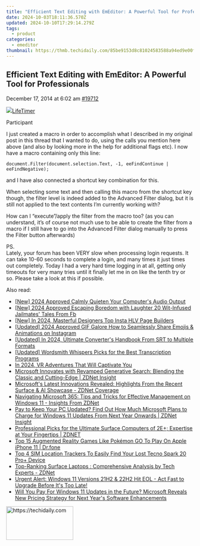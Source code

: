 ```yaml
---
title: "Efficient Text Editing with EmEditor: A Powerful Tool for Professionals"
date: 2024-10-03T18:11:36.570Z
updated: 2024-10-10T17:29:14.279Z
tags:
  - product
categories:
  - emeditor
thumbnail: https://thmb.techidaily.com/85be9153d8c81024583588a94ed9e00fc880777ac2a8c7cff5efd5d21044d91c.jpg
---
```


## Efficient Text Editing with EmEditor: A Powerful Tool for Professionals

December 17, 2014 at 6:02 am [#19712](https://tools.techidaily.com/emeditor/products/) 

[![](https://secure.gravatar.com/avatar/21bf85a5da27278c7f73ff85a8eb81ab?s=80&d=identicon&r=g)LifeTimer](https://www.emeditor.com/forums/users/lifetimer/ "View LifeTimer's profile")

Participant

I just created a macro in order to accomplish what I described in my original post in this thread that I wanted to do, using the calls you mention here above (and also by looking more in the help for additional flags etc). I now have a macro containing only this line:

`document.Filter(document.selection.Text, -1, eeFindContinue | eeFindNegative);`

and I have also connected a shortcut key combination for this.

When selecting some text and then calling this macro from the shortcut key though, the filter level is indeed added to the Advanced Filter dialog, but it is still not applied to the text contents I’m currently working with?

How can I “execute”/apply the filter from the macro too? (as you can understand, it’s of course not much use to be able to create the filter from a macro if I still have to go into the Advanced Filter dialog manually to press the Filter button afterwards)

PS.  
 Lately, your forum has been VERY slow when processing login requests. It can take 10-60 seconds to complete a login, and many times it just times out completely. Today I had a very hard time logging in at all, getting only timeouts for very many tries until it finally let me in on like the tenth try or so. Please take a look at this if possible.

<ins class="adsbygoogle"
     style="display:block"
     data-ad-format="autorelaxed"
     data-ad-client="ca-pub-7571918770474297"
     data-ad-slot="1223367746"></ins>

<ins class="adsbygoogle"
     style="display:block"
     data-ad-client="ca-pub-7571918770474297"
     data-ad-slot="8358498916"
     data-ad-format="auto"
     data-full-width-responsive="true"></ins>

<span class="atpl-alsoreadstyle">Also read:</span>
<div><ul>
<li><a href="https://fox-access.techidaily.com/new-2024-approved-calmly-quieten-your-computers-audio-output/"><u>[New] 2024 Approved Calmly Quieten Your Computer's Audio Output</u></a></li>
<li><a href="https://facebook-video-content.techidaily.com/new-2024-approved-escaping-boredom-with-laughter-20-wit-infused-jailmates-tales-from-fb/"><u>[New] 2024 Approved Escaping Boredom with Laughter 20 Wit-Infused Jailmates' Tales From Fb</u></a></li>
<li><a href="https://instagram-videos.techidaily.com/new-in-2024-masterful-designers-top-insta-hlv-page-builders/"><u>[New] In 2024, Masterful Designers Top Insta HLV Page Builders</u></a></li>
<li><a href="https://instagram-video-files.techidaily.com/updated-2024-approved-gif-galore-how-to-seamlessly-share-emojis-and-animations-on-instagram/"><u>[Updated] 2024 Approved GIF Galore How to Seamlessly Share Emojis & Animations on Instagram</u></a></li>
<li><a href="https://vp-tips.techidaily.com/updated-in-2024-ultimate-converters-handbook-from-srt-to-multiple-formats/"><u>[Updated] In 2024, Ultimate Converter's Handbook From SRT to Multiple Formats</u></a></li>
<li><a href="https://fox-access.techidaily.com/updated-wordsmith-whispers-picks-for-the-best-transcription-programs/"><u>[Updated] Wordsmith Whispers Picks for the Best Transcription Programs</u></a></li>
<li><a href="https://youtube-docs.techidaily.com/24-vr-adventures-that-will-captivate-you/"><u>In 2024, VR Adventures That Will Captivate You</u></a></li>
<li><a href="https://win-web.techidaily.com/microsoft-innovates-with-revamped-generative-search-blending-the-classic-and-cutting-edge-zdnet-insight/"><u>Microsoft Innovates with Revamped Generative Search: Blending the Classic and Cutting-Edge | ZDNet Insight</u></a></li>
<li><a href="https://win-web.techidaily.com/microsofts-latest-innovations-revealed-highlights-from-the-recent-surface-and-ai-showcase-zdnet-coverage/"><u>Microsoft's Latest Innovations Revealed: Highlights From the Recent Surface & AI Showcase - ZDNet Coverage</u></a></li>
<li><a href="https://win-web.techidaily.com/navigating-microsoft-365-tips-and-tricks-for-effective-management-on-windows-11-insights-from-zdnet/"><u>Navigating Microsoft 365: Tips and Tricks for Effective Management on Windows 11 - Insights From ZDNet</u></a></li>
<li><a href="https://win-web.techidaily.com/pay-to-keep-your-pc-updated-find-out-how-much-microsoft-plans-to-charge-for-windows-11-updates-from-next-year-onwards-zdnet-insight/"><u>Pay to Keep Your PC Updated? Find Out How Much Microsoft Plans to Charge for Windows 11 Updates From Next Year Onwards | ZDNet Insight</u></a></li>
<li><a href="https://win-web.techidaily.com/professional-picks-for-the-ultimate-surface-computers-of-2eplus-expertise-at-your-fingertips-zdnet/"><u>Professional Picks for the Ultimate Surface Computers of 2E+; Expertise at Your Fingertips | ZDNET</u></a></li>
<li><a href="https://ios-pokemon-go.techidaily.com/top-15-augmented-reality-games-like-pokemon-go-to-play-on-apple-iphone-11-drfone-by-drfone-virtual-ios/"><u>Top 15 Augmented Reality Games Like Pokémon GO To Play On Apple iPhone 11 | Dr.fone</u></a></li>
<li><a href="https://unlock-android.techidaily.com/top-4-sim-location-trackers-to-easily-find-your-lost-tecno-spark-20-proplus-device-by-drfone-android/"><u>Top 4 SIM Location Trackers To Easily Find Your Lost Tecno Spark 20 Pro+ Device</u></a></li>
<li><a href="https://win-web.techidaily.com/top-ranking-surface-laptops-comprehensive-analysis-by-tech-experts-zdnet/"><u>Top-Ranking Surface Laptops : Comprehensive Analysis by Tech Experts - ZDNet</u></a></li>
<li><a href="https://win-web.techidaily.com/urgent-alert-windows-11-versions-21h2-and-22h2-hit-eol-act-fast-to-upgrade-before-its-too-late/"><u>Urgent Alert: Windows 11 Versions 21H2 & 22H2 Hit EOL - Act Fast to Upgrade Before It's Too Late!</u></a></li>
<li><a href="https://win-web.techidaily.com/will-you-pay-for-windows-11-updates-in-the-future-microsoft-reveals-new-pricing-strategy-for-next-years-software-enhancements/"><u>Will You Pay For Windows 11 Updates in the Future? Microsoft Reveals New Pricing Strategy for Next Year's Software Enhancements</u></a></li>
</ul></div>

<!-- affiliate ads begin -->
<a href="https://aligracehair.sjv.io/c/5597632/2135367/19272" target="_top" id="2135367">
  <img src="//a.impactradius-go.com/display-ad/19272-2135367" border="0" alt="https://techidaily.com" width="180" height="90"/>
</a>
<img height="0" width="0" src="https://aligracehair.sjv.io/i/5597632/2135367/19272" style="position:absolute;visibility:hidden;" border="0" />
<!-- affiliate ads end -->

